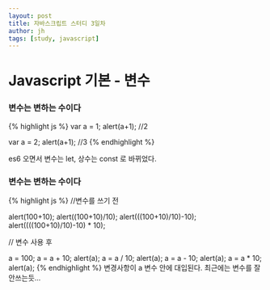 ```yaml
---
layout: post
title: 자바스크립트 스터디 3일차
author: jh
tags: [study, javascript]
---
```


# Javascript 기본 - 변수

### 변수는 변하는 수이다
{% highlight js %}
var a = 1;
alert(a+1);  //2

var a = 2;
alert(a+1);  //3
{% endhighlight %}

es6 오면서 변수는 let, 상수는 const 로 바뀌었다.

### 변수는 변하는 수이다
{% highlight js %}
//변수를 쓰기 전

alert(100+10);
alert((100+10)/10);
alert(((100+10)/10)-10);
alert((((100+10)/10)-10) * 10);

// 변수 사용 후

a = 100;
a = a + 10;
alert(a);
a = a / 10;
alert(a);
a = a - 10;
alert(a);
a = a * 10;
alert(a);
{% endhighlight %}
변경사항이 a 변수 안에 대입된다. 최근에는 변수를 잘 안쓰는듯...
